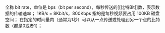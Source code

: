 全称 bit rate，单位是 bps（bit per second），每秒传送的[[比特Bit]]数，表示数据的传输速率；
1KB/s = 8Kbit/s，800Kbps 指的是每秒视频要占用 100KB 磁盘空间；
在指定的时间量内（通常为1秒）可以从一点传送或处理到另一个点的比特数（都是0或者1）；